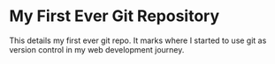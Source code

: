 # My First Ever Git Repository

This details my first ever git repo.
It marks where I started to use git as version control in my web development journey.
